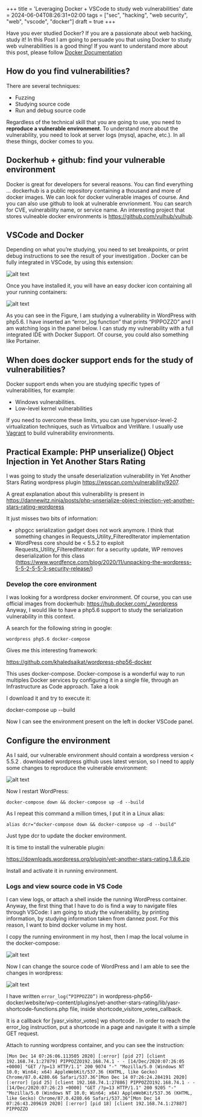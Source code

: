 +++
title = 'Leveraging Docker + VSCode to study web vulnerabilities'
date = 2024-06-04T08:26:31+02:00
tags = ["sec", "hacking", "web security", "web", "vscode", "docker"]
draft = true
+++


Have you ever studied Docker? If you are a passionate about web hacking, study it! In this Post I am going to persuade you that using Docker to study web vulnerabilities is a good thing! If you want to understand more about this post, please follow [Docker Documentation](https://www.docker.com/get-started/)

## How do you find vulnerabilities?
There are several techniques:

- Fuzzing
- Studying source code
- Run and debug source code

Regardless of the technical skill that you are going to use, you need to **reproduce a vulnerable environment**. To understand more about the vulnerability, you need to look at server logs (mysql, apache, etc.). In all these things, docker comes to you.


## Dockerhub + github: find your vulnerable environment

Docker is great for developers for several reasons. You can find everything … dockerhub is a public repository containing a thousand and more of docker images. We can look for docker vulnerable images of course. And you can also use github to look at vulnerable envrionment. You can search for CVE, vulnerability name, or service name. An interesting project that stores vulneable docker environments is https://github.com/vulhub/vulhub.




## VSCode and Docker
Depending on what you’re studying, you need to set breakpoints, or print debug instructions to see the result of your investigation . Docker can be fully integrated in VSCode, by using this extension:

![alt text](/images/docker-extension.png)


Once you have installed it, you will have an easy docker icon containing all your running containers:


![alt text](/images/wordpress-vscode-example.png)


As you can see in the Figure, I am studying a vulnerability in WordPress with php5.6. I have inserted an “error_log function” that prints “PIPPOZZO” and I am watching logs in the panel below. I can study my vulnerability with a full integrated IDE with Docker Support. Of course, you could also something like Portainer.


## When does docker support ends for the study of vulnerabilities?

Docker support ends when you are studying specific types of vulnerabilities, for example:


- Windows vulnerabilities.
- Low-level kernel vulnerabilities

If you need to overcome these limits, you can use hypervisor-level-2 virtualization techniques, such as Virtualbox and VmWare. I usually use [Vagrant](https://www.vagrantup.com/) to build vulnerability environments.

## Practical Example: PHP unserialize() Object Injection in Yet Another Stars Rating

I was going to study the unsafe deserialization vulnerability in Yet Another Stars Rating wordpress plugin https://wpscan.com/vulnerability/9207.


A great explanation about this vulnerability is present in https://dannewitz.ninja/posts/php-unserialize-object-injection-yet-another-stars-rating-wordpress

It just misses two bits of information:
- phpgcc serialization gadget does not work anymore. I think that something changes in Requests_Utility_FilteredIterator implementation
- WordPress core should be < 5.5.2 to exploit Requests_Utility_FilteredIterator: for a security update, WP removes deserialization for this class (https://www.wordfence.com/blog/2020/11/unpacking-the-wordpress-5-5-2-5-5-3-security-release/)

### Develop the core environment
I was looking for a wordpress docker environment. Of course, you can use official images from dockerhub:
https://hub.docker.com/_/wordpress
Anyway, I would like to have a php5.6 support to study the serialization vulnerability in this context.

A search for the following string in google:
```
wordpress php5.6 docker-compose
```

Gives me this interesting framework:

https://github.com/khaledsaikat/wordpress-php56-docker

This uses docker-compose. Docker-compose is a wonderful way to run multiples Docker services by configuring it in a single file, through an Infrastructure as Code approach. Take a look

I download it and try to execute it:

docker-compose up --build

Now I can see the environment present on the left in docker VSCode panel.


## Configure the environment
As I said, our vulnerable environment should contain a wordpress version < 5.5.2 . downloaded wordpress github uses latest version, so I need to apply some changes to reproduce the vulnerable environment:

![alt text](/images/colordiff-wp.png)

Now I restart WordPress:

```
docker-compose down && docker-compose up -d --build
```

As I repeat this command a million times, I put it in a Linux alias:

```
alias dcr="docker-compose down && docker-compose up -d --build"
```

Just type dcr to update the docker environment.

It is time to install the vulnerable plugin:

https://downloads.wordpress.org/plugin/yet-another-stars-rating.1.8.6.zip

Install and activate it in running environment.
### Logs and view source code in VS Code
I can view logs, or attach a shell inside the running WordPress container. Anyway, the first thing that I have to do is find a way to navigate files through VSCode: I am going to study the vulnerability, by printing information, by studying information taken from dannez post. For this reason, I want to bind docker volume in my host.

I copy the running environment in my host, then I map the local volume in the docker-compose:

![alt text](/images/binding.png)

Now I can change the source code of WordPress and I am able to see the changes in wordpress:


![alt text](/images/pippozzo.png)

I have written `error_log(“PIPPOZZO”)` in wordpress-php56-docker/website/wp-content/plugins/yet-another-stars-rating/lib/yasr-shortcode-functions.php file, inside shortcode_visitore_votes_callback.

It is a callback for [yasr_visitor_votes] wp shortcode . In order to reach the error_log instruction, put a shortcode in a page and navigate it with a simple GET request.

Attach to running wordpress container, and you can see the instruction:


```
[Mon Dec 14 07:26:06.113505 2020] [:error] [pid 27] [client 192.168.74.1:27879] PIPPOZZO192.168.74.1 - - [14/Dec/2020:07:26:05 +0000] "GET /?p=13 HTTP/1.1" 200 9074 "-" "Mozilla/5.0 (Windows NT 10.0; Win64; x64) AppleWebKit/537.36 (KHTML, like Gecko) Chrome/87.0.4280.66 Safari/537.36"[Mon Dec 14 07:26:24.284191 2020] [:error] [pid 25] [client 192.168.74.1:27886] PIPPOZZO192.168.74.1 - - [14/Dec/2020:07:26:23 +0000] "GET /?p=13 HTTP/1.1" 200 9205 "-" "Mozilla/5.0 (Windows NT 10.0; Win64; x64) AppleWebKit/537.36 (KHTML, like Gecko) Chrome/87.0.4280.66 Safari/537.36"[Mon Dec 14 07:26:43.209619 2020] [:error] [pid 18] [client 192.168.74.1:27887] PIPPOZZO
```































